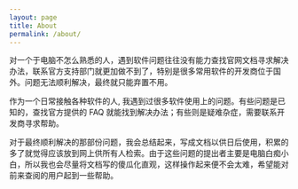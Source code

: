 ```yaml
---
layout: page
title: About
permalink: /about/
---
```


对一个于电脑不怎么熟悉的人，遇到软件问题往往没有能力查找官网文档寻求解决办法，联系官方支持部门就更加做不到了，特别是很多常用软件的开发商位于国外。问题无法顺利解决，最终就只能弃置不用。

作为一个日常接触各种软件的人, 我遇到过很多软件使用上的问题。有些问题是已知的，查找官方提供的 FAQ 就能找到解决办法；有些则是疑难杂症，需要联系开发商寻求帮助。

对于最终顺利解决的那部份问题，我会总结起来，写成文档以供日后使用，积累的多了就觉得应该放到网上供所有人检索。由于这些问题的提出者主要是电脑白痴小白，所以我也会尽量将文档写的傻瓜化直观，这样操作起来便不会太难，希望能对前来查阅的用户起到一些帮助。
